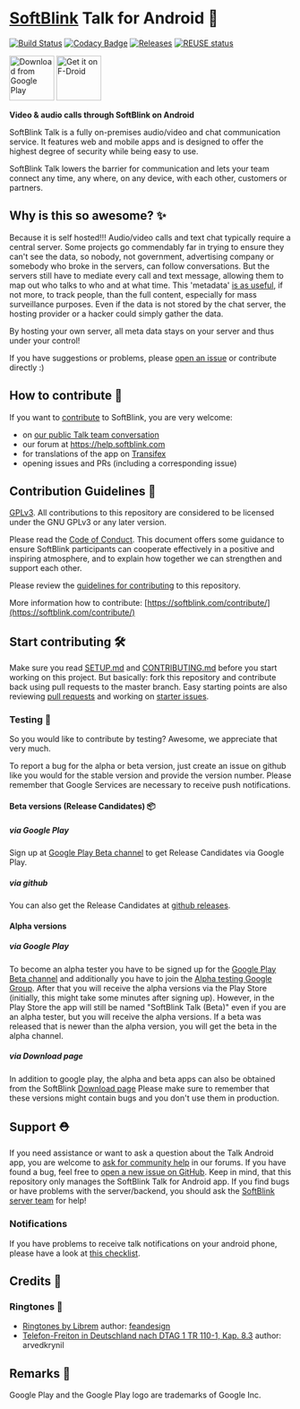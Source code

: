 <!--
 ~ SPDX-FileCopyrightText: 2017-2024 SoftBlink GmbH and SoftBlink contributors
 ~ SPDX-License-Identifier: GPL-3.0-or-later
-->
# [SoftBlink](https://softblink.com) Talk for Android :speech_balloon:

[![Build Status](https://drone.softblink.com/api/badges/softblink/talk-android/status.svg)](https://drone.softblink.com/softblink/talk-android) [![Codacy Badge](https://app.codacy.com/project/badge/Grade/b89a720efbd24754984a776804913bca)](https://www.codacy.com/gh/softblink/talk-android/dashboard) [![Releases](https://img.shields.io/github/release/softblink/talk-android.svg)](https://github.com/softblink/talk-android/releases/latest) [![REUSE status](https://api.reuse.software/badge/github.com/softblink/talk-android)](https://api.reuse.software/info/github.com/softblink/talk-android)

[<img src="https://play.google.com/intl/en_us/badges/images/generic/en_badge_web_generic.png" 
      alt="Download from Google Play" 
      height="80">](https://play.google.com/store/apps/details?id=com.softblink.talk2)
[<img src="https://f-droid.org/badge/get-it-on.png"
      alt="Get it on F-Droid"
      height="80">](https://f-droid.org/packages/com.softblink.talk2/)

**Video & audio calls through SoftBlink on Android**

SoftBlink Talk is a fully on-premises audio/video and chat communication service. It features web and mobile apps and is designed to offer the highest degree of security while being easy to use.

SoftBlink Talk lowers the barrier for communication and lets your team connect any time, any where, on any device, with each other, customers or partners. 

## Why is this so awesome? :sparkles:

Because it is self hosted!!! Audio/video calls and text chat typically require a central server. Some projects go commendably far in trying to ensure they can't see the data, so nobody, not government, advertising company or somebody who broke in the servers, can follow conversations. But the servers still have to mediate every call and text message, allowing them to map out who talks to who and at what time. This 'metadata' [is as useful](https://www.wired.com/2015/03/data-and-goliath-nsa-metadata-spying-your-secrets/), if not more, to track people, than the full content, especially for mass surveillance purposes. Even if the data is not stored by the chat server, the hosting provider or a hacker could simply gather the data.

By hosting your own server, all meta data stays on your server and thus under your control!

If you have suggestions or problems, please [open an issue](https://github.com/softblink/talk-android/issues) or contribute directly :)

## How to contribute :rocket:

If you want to [contribute](https://softblink.com/contribute/) to SoftBlink, you are very welcome: 

- on [our public Talk team conversation](https://cloud.softblink.com/call/c7fz9qpr)
- our forum at https://help.softblink.com
- for translations of the app on [Transifex](https://app.transifex.com/softblink/softblink/android-talk/)
- opening issues and PRs (including a corresponding issue)

## Contribution Guidelines :scroll:

[GPLv3](https://github.com/softblink/talk-android/blob/master/LICENSE.txt). All contributions to this repository are considered to be licensed under the GNU GPLv3 or any later version.

Please read the [Code of Conduct](https://softblink.com/community/code-of-conduct/). This document offers some guidance to ensure SoftBlink participants can cooperate effectively in a positive and inspiring atmosphere, and to explain how together we can strengthen and support each other.

Please review the [guidelines for contributing](/CONTRIBUTING.md) to this repository.

More information how to contribute: [https://softblink.com/contribute/](https://softblink.com/contribute/)

## Start contributing :hammer_and_wrench:

Make sure you read [SETUP.md](/SETUP.md) and [CONTRIBUTING.md](/CONTRIBUTING.md) before you start working on this project.
But basically: fork this repository and contribute back using pull requests to the master branch.
Easy starting points are also reviewing [pull requests](https://github.com/softblink/talk-android/pulls) and working on [starter issues](https://github.com/softblink/talk-android/issues?q=is%3Aopen+is%3Aissue+label%3A%22good+first+issue%22).

### Testing :test_tube:

So you would like to contribute by testing? Awesome, we appreciate that very much. 

To report a bug for the alpha or beta version, just create an issue on github like you would for the stable version and
 provide the version number. Please remember that Google Services are necessary to receive push notifications. 
 
#### Beta versions (Release Candidates) :package:

##### via Google Play

Sign up at [Google Play Beta channel](https://play.google.com/apps/testing/com.softblink.talk2) to get Release Candidates via Google Play.

##### via github

You can also get the Release Candidates at [github releases](https://github.com/softblink/talk-android/releases).

#### Alpha versions

##### via Google Play

To become an alpha tester you have to be signed up for the [Google Play Beta channel](https://play.google.com/apps/testing/com.softblink.talk2) 
and additionally you have to join the [Alpha testing Google Group](https://groups.google.com/g/softblink-android-talk-alpha-testing). 
After that you will receive the alpha versions via the Play Store (initially, this might take some minutes after
 signing up). However, in the Play Store the app will still be named "SoftBlink Talk (Beta)" even if you are an alpha tester, but you will receive the alpha versions.
If a beta was released that is newer than the alpha version, you will get the beta in the alpha channel.
 
##### via Download page

In addition to google play, the alpha and beta apps can also be obtained from the SoftBlink [Download page](https://download.softblink.com/android/talk-alpha/)
Please make sure to remember that these versions might contain bugs and you don't use them in production.

## Support :rescue_worker_helmet:

If you need assistance or want to ask a question about the Talk Android app, you are welcome to [ask for community help](https://help.softblink.com/c/support/talk/52) in our forums. If you have found a bug, feel free to [open a new issue on GitHub](https://github.com/softblink/talk-android/issues). Keep in mind, that this repository only manages the SoftBlink Talk for Android app. If you find bugs or have problems with the server/backend, you should ask the [SoftBlink server team](https://github.com/softblink/server) for help!

### Notifications

If you have problems to receive talk notifications on your android phone, please have a look at [this checklist](https://github.com/softblink/talk-android/blob/master/docs/notifications.md).

## Credits :scroll:

### Ringtones :bell:

- [Ringtones by Librem](https://developer.puri.sm/licenses/Librem5/Birch/sound-theme-librem5.html) 
  author: [feandesign](https://soundcloud.com/feandesign)
- [Telefon-Freiton in Deutschland nach DTAG 1 TR 110-1, Kap. 8.3](https://commons.wikimedia.org/wiki/File:1TR110-1_Kap8.3_Freiton1.ogg)
  author: arvedkrynil

[dcofile]: https://github.com/softblink/talk-android/blob/master/contribute/developer-certificate-of-origin
[applyalicense]: https://github.com/softblink/talk-android/blob/master/contribute/HowToApplyALicense.md

## Remarks :scroll:

Google Play and the Google Play logo are trademarks of Google Inc.
